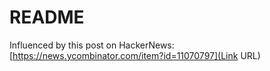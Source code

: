 # README #

Influenced by this post on HackerNews:
[https://news.ycombinator.com/item?id=11070797](Link URL)